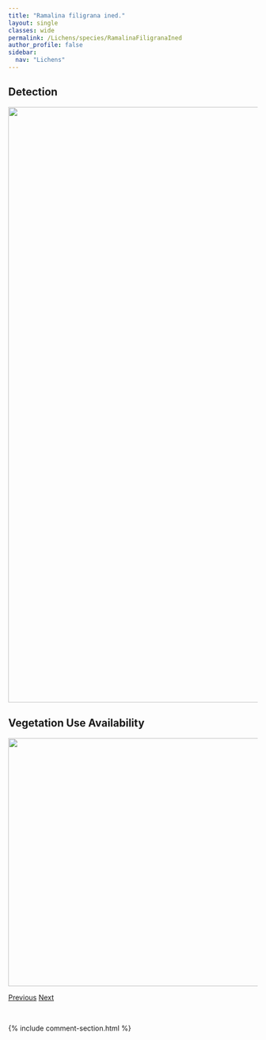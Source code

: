 ```yaml
---
title: "Ramalina filigrana ined."
layout: single
classes: wide
permalink: /Lichens/species/RamalinaFiligranaIned
author_profile: false
sidebar:
  nav: "Lichens"
---
```


<h2>Detection</h2>

<a href="https://drive.google.com/uc?export=view&id=1_E-DwW6fJ-OZZOMoweRhw1WYZIVQbGCN">
<img src="https://drive.google.com/uc?export=view&id=1_E-DwW6fJ-OZZOMoweRhw1WYZIVQbGCN" height = "1200" width = "800">
</a>


<h2>Vegetation Use Availability</h2>

<a href="https://drive.google.com/uc?export=view&id=1s9aUHqjmMsrHuNwfWegScMxxfVoROgEI">
<img src="https://drive.google.com/uc?export=view&id=1s9aUHqjmMsrHuNwfWegScMxxfVoROgEI" height = "500" width = "1000">
</a>


<a href="/DevelopmentWebsite/Lichens/species/RamalinaDilacerata" class="pagination--pager" title="Ramalina dilacerata">Previous</a> <a href="/DevelopmentWebsite/Lichens/species/RamalinaObtusata" class="pagination--pager" title="Ramalina obtusata">Next</a>

<p>&nbsp;</p>

{% include comment-section.html %}
